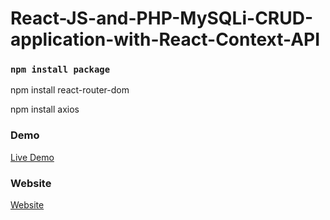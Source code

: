 # React-JS-and-PHP-MySQLi-CRUD-application-with-React-Context-API

### `npm install package`

npm install react-router-dom

npm install axios


### Demo

<a href="https://youtu.be/-74loQz6v_g" rel="nofollow"> Live Demo </a>

### Website
<a href="https://codeat21.com/react-js-and-php-mysqli-crud-application-with-react-context-api/" rel="nofollow"> Website </a>
